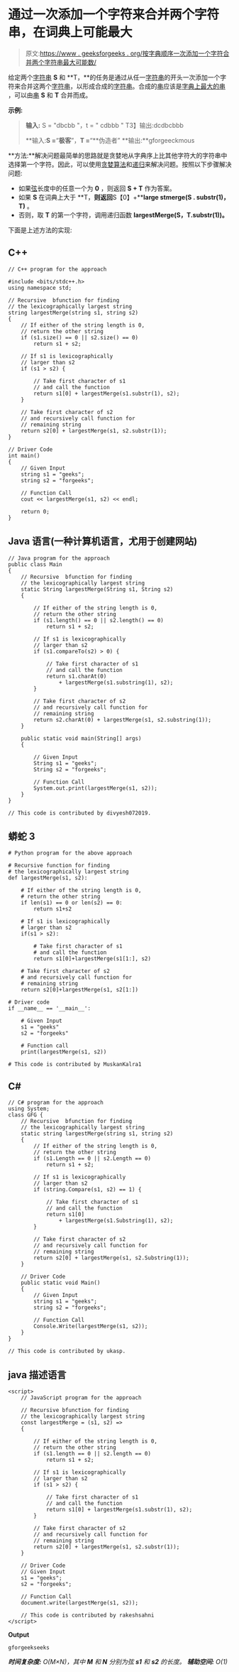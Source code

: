 # 通过一次添加一个字符来合并两个字符串，在词典上可能最大

> 原文:[https://www . geeksforgeeks . org/按字典顺序一次添加一个字符合并两个字符串最大可能数/](https://www.geeksforgeeks.org/lexicographically-largest-possible-by-merging-two-strings-by-adding-one-character-at-a-time/)

给定两个[字符串](https://www.geeksforgeeks.org/string-data-structure/) **S** 和 **T，**的任务是通过从任一[字符串](https://www.geeksforgeeks.org/string-data-structure/)的开头一次添加一个字符来合并这两个[字符串](https://www.geeksforgeeks.org/string-data-structure/)，以形成合成的[字符串](https://www.geeksforgeeks.org/string-data-structure/)。合成的[串](https://www.geeksforgeeks.org/string-data-structure/)应该是[字典上最大的串](https://www.geeksforgeeks.org/lexicographically-largest-string-formed-from-the-characters-in-range-l-and-r/) ，可以由[串](https://www.geeksforgeeks.org/string-data-structure/) **S** 和 **T** 合并而成。

**示例:**

> **输入:** S = "dbcbb "，t = " cdbbb "
> T3】输出:dcdbcbbb
> 
> **输入:**S =**“**极客**”，**T =**“**伪造者”
> **输出:**gforgeeckmous

**方法:**解决问题最简单的思路就是贪婪地从字典序上比其他字符大的字符串中选择第一个字符。因此，可以使用[贪婪算法](https://www.geeksforgeeks.org/greedy-algorithms/)和[递归](https://www.geeksforgeeks.org/recursion/)来解决问题。按照以下步骤解决问题:

*   如果[弦](https://www.geeksforgeeks.org/string-data-structure/)长度中的任意一个为 **0** ，则返回 **S + T** 作为答案。
*   如果 **S** 在词典上大于 **T，**则返回**S【0】+****large stmerge(S . substr(1)，T)** 。
*   否则，取 **T** 的第一个字符，调用递归函数 **largestMerge(S，T.substr(1))。**

下面是上述方法的实现:

## C++

```
// C++ program for the approach

#include <bits/stdc++.h>
using namespace std;

// Recursive  bfunction for finding
// the lexicographically largest string
string largestMerge(string s1, string s2)
{
    // If either of the string length is 0,
    // return the other string
    if (s1.size() == 0 || s2.size() == 0)
        return s1 + s2;

    // If s1 is lexicographically
    // larger than s2
    if (s1 > s2) {

        // Take first character of s1
        // and call the function
        return s1[0] + largestMerge(s1.substr(1), s2);
    }

    // Take first character of s2
    // and recursively call function for
    // remaining string
    return s2[0] + largestMerge(s1, s2.substr(1));
}

// Driver Code
int main()
{
    // Given Input
    string s1 = "geeks";
    string s2 = "forgeeks";

    // Function Call
    cout << largestMerge(s1, s2) << endl;

    return 0;
}
```

## Java 语言(一种计算机语言，尤用于创建网站)

```
// Java program for the approach
public class Main
{
    // Recursive  bfunction for finding
    // the lexicographically largest string
    static String largestMerge(String s1, String s2)
    {

        // If either of the string length is 0,
        // return the other string
        if (s1.length() == 0 || s2.length() == 0)
            return s1 + s2;

        // If s1 is lexicographically
        // larger than s2
        if (s1.compareTo(s2) > 0) {

            // Take first character of s1
            // and call the function
            return s1.charAt(0)
                + largestMerge(s1.substring(1), s2);
        }

        // Take first character of s2
        // and recursively call function for
        // remaining string
        return s2.charAt(0) + largestMerge(s1, s2.substring(1));
    }

    public static void main(String[] args)
    {

        // Given Input
        String s1 = "geeks";
        String s2 = "forgeeks";

        // Function Call
        System.out.print(largestMerge(s1, s2));
    }
}

// This code is contributed by divyesh072019.
```

## 蟒蛇 3

```
# Python program for the above approach

# Recursive function for finding
# the lexicographically largest string
def largestMerge(s1, s2):

    # If either of the string length is 0,
    # return the other string
    if len(s1) == 0 or len(s2) == 0:
        return s1+s2

    # If s1 is lexicographically
    # larger than s2
    if(s1 > s2):

        # Take first character of s1
        # and call the function
        return s1[0]+largestMerge(s1[1:], s2)

    # Take first character of s2
    # and recursively call function for
    # remaining string
    return s2[0]+largestMerge(s1, s2[1:])

# Driver code
if __name__ == '__main__':

    # Given Input
    s1 = "geeks"
    s2 = "forgeeks"

    # Function call
    print(largestMerge(s1, s2))

# This code is contributed by MuskanKalra1
```

## C#

```
// C# program for the approach
using System;
class GFG {
    // Recursive  bfunction for finding
    // the lexicographically largest string
    static string largestMerge(string s1, string s2)
    {
        // If either of the string length is 0,
        // return the other string
        if (s1.Length == 0 || s2.Length == 0)
            return s1 + s2;

        // If s1 is lexicographically
        // larger than s2
        if (string.Compare(s1, s2) == 1) {

            // Take first character of s1
            // and call the function
            return s1[0]
                + largestMerge(s1.Substring(1), s2);
        }

        // Take first character of s2
        // and recursively call function for
        // remaining string
        return s2[0] + largestMerge(s1, s2.Substring(1));
    }

    // Driver Code
    public static void Main()
    {
        // Given Input
        string s1 = "geeks";
        string s2 = "forgeeks";

        // Function Call
        Console.Write(largestMerge(s1, s2));
    }
}

// This code is contributed by ukasp.
```

## java 描述语言

```
<script>
    // JavaScript program for the approach

    // Recursive bfunction for finding
    // the lexicographically largest string
    const largestMerge = (s1, s2) =>
    {

        // If either of the string length is 0,
        // return the other string
        if (s1.length == 0 || s2.length == 0)
            return s1 + s2;

        // If s1 is lexicographically
        // larger than s2
        if (s1 > s2) {

            // Take first character of s1
            // and call the function
            return s1[0] + largestMerge(s1.substr(1), s2);
        }

        // Take first character of s2
        // and recursively call function for
        // remaining string
        return s2[0] + largestMerge(s1, s2.substr(1));
    }

    // Driver Code
    // Given Input
    s1 = "geeks";
    s2 = "forgeeks";

    // Function Call
    document.write(largestMerge(s1, s2));

    // This code is contributed by rakeshsahni
</script>
```

**Output**

```
gforgeekseeks
```

***时间复杂度:** O(M×N)，其中 **M** 和 **N** 分别为弦 **s1** 和 **s2** 的长度。*
***辅助空间:** O(1)*